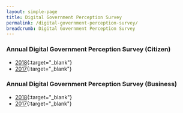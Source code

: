 ```yaml
---
layout: simple-page
title: Digital Government Perception Survey
permalink: /digital-government-perception-survey/
breadcrumb: Digital Government Perception Survey
---
```


### Annual Digital Government Perception Survey (Citizen)
* [2018](/digital-government-perception-survey-citizen-2018){:target="_blank"} 
* [2017](/digital-government-perception-survey-citizen-2017){:target="_blank"} 

### Annual Digital Government Perception Survey (Business)

* [2018](/digital-government-perception-survey-business-2018){:target="_blank"}
* [2017](/digital-government-perception-survey-business-2017){:target="_blank"}
